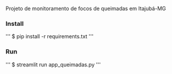 Projeto de monitoramento de focos de queimadas em Itajubá-MG

### Install
''' 
$ pip install -r requirements.txt
'''

### Run
'''
$ streamlit run app_queimadas.py
'''